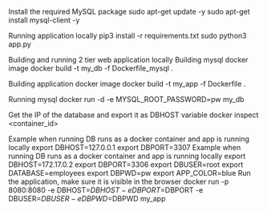 Install the required MySQL package
sudo apt-get update -y sudo apt-get install mysql-client -y

Running application locally
pip3 install -r requirements.txt sudo python3 app.py

Building and running 2 tier web application locally
Building mysql docker image
docker build -t my_db -f Dockerfile_mysql . 

Building application docker image
docker build -t my_app -f Dockerfile . 

Running mysql
docker run -d -e MYSQL_ROOT_PASSWORD=pw  my_db

Get the IP of the database and export it as DBHOST variable
docker inspect <container_id>

Example when running DB runs as a docker container and app is running locally
export DBHOST=127.0.0.1
export DBPORT=3307
Example when running DB runs as a docker container and app is running locally
export DBHOST=172.17.0.2
export DBPORT=3306
export DBUSER=root
export DATABASE=employees
export DBPWD=pw
export APP_COLOR=blue
Run the application, make sure it is visible in the browser
docker run -p 8080:8080  -e DBHOST=$DBHOST -e DBPORT=$DBPORT -e  DBUSER=$DBUSER -e DBPWD=$DBPWD  my_app
